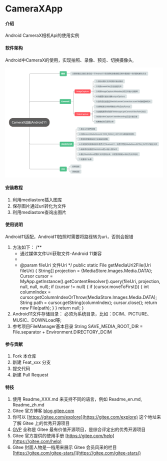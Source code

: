 # CameraXApp

#### 介绍
Android CameraX相机Api的使用实例

#### 软件架构
Android中CameraX的使用，实现拍照、录像、预览、切换摄像头,


![输入图片说明](image.png)


#### 安装教程

1.  利用mediastore插入图库
2.  保存图片通过uri转化为文件
3.  利用mediastore查询出图片

#### 使用说明
Android11适配，Android11拍照时需要将路径转为uri，否则会报错
1.  方法如下：
   /**
     * 通过媒体文件Uri获取文件-Android 11兼容
     *
     * @param fileUri 文件Uri
     */
    public static File getMediaUri2File(Uri fileUri) {
        String[] projection = {MediaStore.Images.Media.DATA};
        Cursor cursor = MyApp.getInstance().getContentResolver().query(fileUri, projection,
                null, null, null);
        if (cursor != null) {
            if (cursor.moveToFirst()) {
                int columnIndex = cursor.getColumnIndexOrThrow(MediaStore.Images.Media.DATA);
                String path = cursor.getString(columnIndex);
                cursor.close();
                return new File(path);
            }
        }
        return null;
    }
2. Android11文件存储目录： 必须为系统目录，比如：DCIM、PICTURE、MUSIC、DOWNLoad等;
3. 参考项目FileManager基本目录 String SAVE_MEDIA_ROOT_DIR = File.separator + Environment.DIRECTORY_DCIM

#### 参与贡献

1.  Fork 本仓库
2.  新建 Feat_xxx 分支
3.  提交代码
4.  新建 Pull Request


#### 特技

1.  使用 Readme\_XXX.md 来支持不同的语言，例如 Readme\_en.md, Readme\_zh.md
2.  Gitee 官方博客 [blog.gitee.com](https://blog.gitee.com)
3.  你可以 [https://gitee.com/explore](https://gitee.com/explore) 这个地址来了解 Gitee 上的优秀开源项目
4.  [GVP](https://gitee.com/gvp) 全称是 Gitee 最有价值开源项目，是综合评定出的优秀开源项目
5.  Gitee 官方提供的使用手册 [https://gitee.com/help](https://gitee.com/help)
6.  Gitee 封面人物是一档用来展示 Gitee 会员风采的栏目 [https://gitee.com/gitee-stars/](https://gitee.com/gitee-stars/)
